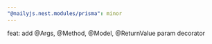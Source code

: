 ```yaml
---
"@nailyjs.nest.modules/prisma": minor
---
```


feat: add @Args, @Method, @Model, @ReturnValue param decorator
